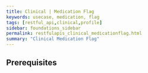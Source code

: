 ```yaml
---
title: Clinical | Medication Flag
keywords: usecase, medication, flag
tags: [restful_api,clinical,profile]
sidebar: foundations_sidebar
permalink: restfulapis_clinical_medicationflag.html
summary: "Clinical Medication Flag"
---
```


## Prerequisites ##


